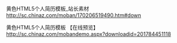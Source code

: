 黄色HTML5个人简历模板_站长素材
http://sc.chinaz.com/moban/170206519490.htm#down

黄色HTML5个人简历模板
【在线预览】http://sc.chinaz.com/mobandemo.aspx?downloadid=201784451118
